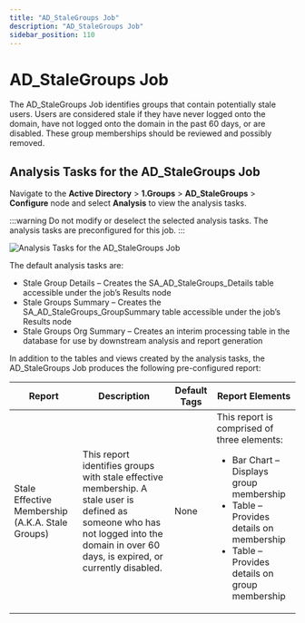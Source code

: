 ```yaml
---
title: "AD_StaleGroups Job"
description: "AD_StaleGroups Job"
sidebar_position: 110
---
```


# AD_StaleGroups Job

The AD_StaleGroups Job identifies groups that contain potentially stale users. Users are considered
stale if they have never logged onto the domain, have not logged onto the domain in the past 60
days, or are disabled. These group memberships should be reviewed and possibly removed.

## Analysis Tasks for the AD_StaleGroups Job

Navigate to the **Active Directory** > **1.Groups** > **AD_StaleGroups** > **Configure** node and
select **Analysis** to view the analysis tasks.

:::warning
Do not modify or deselect the selected analysis tasks. The analysis tasks are
preconfigured for this job.
:::


![Analysis Tasks for the AD_StaleGroups Job](/img/product_docs/accessanalyzer/11.6/solutions/activedirectory/groups/stalegroupsanalysis.webp)

The default analysis tasks are:

- Stale Group Details – Creates the SA_AD_StaleGroups_Details table accessible under the job’s
  Results node
- Stale Groups Summary – Creates the SA_AD_StaleGroups_GroupSummary table accessible under the job’s
  Results node
- Stale Groups Org Summary – Creates an interim processing table in the database for use by
  downstream analysis and report generation

In addition to the tables and views created by the analysis tasks, the AD_StaleGroups Job produces
the following pre-configured report:

| Report                                           | Description                                                                                                                                                                              | Default Tags | Report Elements                                                                                                                                                                                         |
| ------------------------------------------------ | ---------------------------------------------------------------------------------------------------------------------------------------------------------------------------------------- | ------------ | ------------------------------------------------------------------------------------------------------------------------------------------------------------------------------------------------------- |
| Stale Effective Membership (A.K.A. Stale Groups) | This report identifies groups with stale effective membership. A stale user is defined as someone who has not logged into the domain in over 60 days, is expired, or currently disabled. | None         | This report is comprised of three elements: <ul><li>Bar Chart – Displays group membership</li><li>Table – Provides details on membership</li><li>Table – Provides details on group membership</li></ul> |

